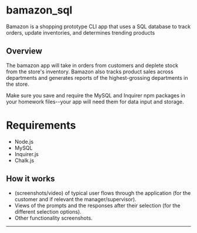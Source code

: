 # bamazon_sql
Bamazon is a shopping prototype CLI app that uses a SQL database to track orders, update inventories, and determines trending products



## Overview

The bamazon app will take in orders from customers and deplete stock from the store's inventory. Bamazon also tracks product sales across departments and generates reports of the highest-grossing departments in the store.

Make sure you save and require the MySQL and Inquirer npm packages in your homework files--your app will need them for data input and storage.

# Requirements

* Node.js
* MySQL
* Inquirer.js
* Chalk.js


## How it works

*  (screenshots/video) of typical user flows through the application (for the customer and if relevant the manager/supervisor).
*  Views of the prompts and the responses after their selection (for the different selection options).
* Other functionality screenshots. 

- - -

